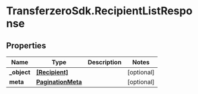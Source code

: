 # TransferzeroSdk.RecipientListResponse

## Properties
Name | Type | Description | Notes
------------ | ------------- | ------------- | -------------
**_object** | [**[Recipient]**](Recipient.md) |  | [optional] 
**meta** | [**PaginationMeta**](PaginationMeta.md) |  | [optional] 


